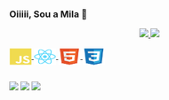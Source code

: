 ### Oiiiii, Sou a Mila 🤎
<div align="center">
  <a href="https://github.com/Milinhaps27">
  <img height="180em" src="https://github-readme-stats.vercel.app/api?username=Milinhaps27&show_icons=true&theme=dracula&include_all_commits=true&count_private=true"/>
  <img height="180em" src="https://github-readme-stats.vercel.app/api/top-langs/?username=Milinhaps27&layout=compact&langs_count=7&theme=dracula"/>
</div>
  
  <div style="display: inline_block"><br>
  <img align="center" alt="Mila-Js" height="30" width="40" src="https://raw.githubusercontent.com/devicons/devicon/master/icons/javascript/javascript-plain.svg">
  <img align="center" alt="Mila-React" height="30" width="40" src="https://raw.githubusercontent.com/devicons/devicon/master/icons/react/react-original.svg">
  <img align="center" alt="Mila-HTML" height="30" width="40" src="https://raw.githubusercontent.com/devicons/devicon/master/icons/html5/html5-original.svg">
  <img align="center" alt="Mila-CSS" height="30" width="40" src="https://raw.githubusercontent.com/devicons/devicon/master/icons/css3/css3-original.svg">
  </div>
  
 ##
  
<div> 
  <a href="https://instagram.com/milinhaps27" target="_blank"><img src="https://img.shields.io/badge/-Instagram-%23E4405F?style=for-the-badge&logo=instagram&logoColor=white" target="_blank"></a>
  <a href = "milinhaps27@gmail.com"><img src="https://img.shields.io/badge/-Gmail-%23333?style=for-the-badge&logo=gmail&logoColor=white" target="_blank"></a>
  <a href="https://www.linkedin.com/in/camilapdsilva/" target="_blank"><img src="https://img.shields.io/badge/-LinkedIn-%230077B5?style=for-the-badge&logo=linkedin&logoColor=white" target="_blank"></a> 
 
</div>
